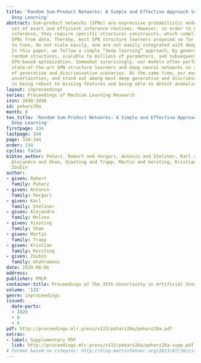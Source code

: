 ```yaml
---
title: 'Random Sum-Product Networks: A Simple and Effective Approach to Probabilistic
  Deep Learning'
abstract: Sum-product networks (SPNs) are expressive probabilistic models with a rich
  set of exact and efficient inference routines. However, in order to guarantee exact
  inference, they require specific structural constraints, which complicate learning
  SPNs from data. Thereby, most SPN structure learners proposed so far are tedious
  to tune, do not scale easily, and are not easily integrated with deep learning frameworks.
  In this paper, we follow a simple “deep learning” approach, by generating unspecialized
  random structures, scalable to millions of parameters, and subsequently applying
  GPU-based optimization. Somewhat surprisingly, our models often perform on par with
  state-of-the-art SPN structure learners and deep neural networks on a diverse range
  of generative and discriminative scenarios. At the same time, our models yield well-calibrated
  uncertainties, and stand out among most deep generative and discriminative models
  in being robust to missing features and being able to detect anomalies.
layout: inproceedings
series: Proceedings of Machine Learning Research
issn: 2640-3498
id: peharz20a
month: 0
tex_title: 'Random Sum-Product Networks: A Simple and Effective Approach to Probabilistic
  Deep Learning'
firstpage: 334
lastpage: 344
page: 334-344
order: 334
cycles: false
bibtex_author: Peharz, Robert and Vergari, Antonio and Stelzner, Karl and Molina,
  Alejandro and Shao, Xiaoting and Trapp, Martin and Kersting, Kristian and Ghahramani,
  Zoubin
author:
- given: Robert
  family: Peharz
- given: Antonio
  family: Vergari
- given: Karl
  family: Stelzner
- given: Alejandro
  family: Molina
- given: Xiaoting
  family: Shao
- given: Martin
  family: Trapp
- given: Kristian
  family: Kersting
- given: Zoubin
  family: Ghahramani
date: 2020-08-06
address: 
publisher: PMLR
container-title: Proceedings of The 35th Uncertainty in Artificial Intelligence Conference
volume: '115'
genre: inproceedings
issued:
  date-parts:
  - 2020
  - 8
  - 6
pdf: http://proceedings.mlr.press/v115/peharz20a/peharz20a.pdf
extras:
- label: Supplementary PDF
  link: http://proceedings.mlr.press/v115/peharz20a/peharz20a-supp.pdf
# Format based on citeproc: http://blog.martinfenner.org/2013/07/30/citeproc-yaml-for-bibliographies/
---
```

